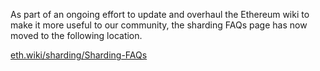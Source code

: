 As part of an ongoing effort to update and overhaul the Ethereum wiki to make it more useful to our community, the sharding FAQs page has now moved to the following location.

[eth.wiki/sharding/Sharding-FAQs](https://eth.wiki/sharding/Sharding-FAQs)